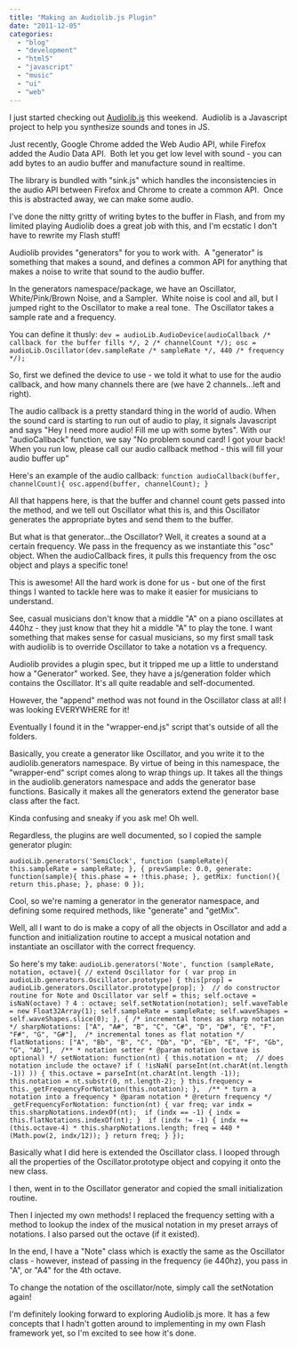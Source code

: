 ```yaml
---
title: "Making an Audiolib.js Plugin"
date: "2011-12-05"
categories:
  - "blog"
  - "development"
  - "html5"
  - "javascript"
  - "music"
  - "ui"
  - "web"
---
```


I just started checking out [Audiolib.js](https://github.com/jussi-kalliokoski/audiolib.js/) this weekend.  Audiolib is a Javascript project to help you synthesize sounds and tones in JS.

Just recently, Google Chrome added the Web Audio API, while Firefox added the Audio Data API.  Both let you get low level with sound - you can add bytes to an audio buffer and manufacture sound in realtime.

The library is bundled with "sink.js" which handles the inconsistencies in the audio API between Firefox and Chrome to create a common API.  Once this is abstracted away, we can make some audio.

I've done the nitty gritty of writing bytes to the buffer in Flash, and from my limited playing Audiolib does a great job with this, and I'm ecstatic I don't have to rewrite my Flash stuff!

Audiolib provides "generators" for you to work with.  A "generator" is something that makes a sound, and defines a common API for anything that makes a noise to write that sound to the audio buffer.

In the generators namespace/package, we have an Oscillator, White/Pink/Brown Noise, and a Sampler.  White noise is cool and all, but I jumped right to the Oscillator to make a real tone.  The Oscillator takes a sample rate and a frequency.

You can define it thusly: `dev = audioLib.AudioDevice(audioCallback /* callback for the buffer fills */, 2 /* channelCount */); osc = audioLib.Oscillator(dev.sampleRate /* sampleRate */, 440 /* frequency */);`

So, first we defined the device to use - we told it what to use for the audio callback, and how many channels there are (we have 2 channels...left and right).

The audio callback is a pretty standard thing in the world of audio. When the sound card is starting to run out of audio to play, it signals Javascript and says "Hey I need more audio! Fill me up with some bytes". With our "audioCallback" function, we say "No problem sound card! I got your back! When you run low, please call our audio callback method - this will fill your audio buffer up"

Here's an example of the audio callback: `function audioCallback(buffer, channelCount){ osc.append(buffer, channelCount); }`

All that happens here, is that the buffer and channel count gets passed into the method, and we tell out Oscillator what this is, and this Oscillator generates the appropriate bytes and send them to the buffer.

But what is that generator...the Oscillator? Well, it creates a sound at a certain frequency. We pass in the frequency as we instantiate this "osc" object. When the audioCallback fires, it pulls this frequency from the osc object and plays a specific tone!

This is awesome! All the hard work is done for us - but one of the first things I wanted to tackle here was to make it easier for musicians to understand.

See, casual musicians don't know that a middle "A" on a piano oscillates at 440hz - they just know that they hit a middle "A" to play the tone. I want something that makes sense for casual musicians, so my first small task with audiolib is to override Oscillator to take a notation vs a frequency.

Audiolib provides a plugin spec, but it tripped me up a little to understand how a "Generator" worked. See, they have a js/generation folder which contains the Oscillator. It's all quite readable and self-documented.

However, the "append" method was not found in the Oscillator class at all! I was looking EVERYWHERE for it!

Eventually I found it in the "wrapper-end.js" script that's outside of all the folders.

Basically, you create a generator like Oscillator, and you write it to the audiolib.generators namespace. By virtue of being in this namespace, the "wrapper-end" script comes along to wrap things up. It takes all the things in the audiolib.generators namespace and adds the generator base functions. Basically it makes all the generators extend the generator base class after the fact.

Kinda confusing and sneaky if you ask me! Oh well.

Regardless, the plugins are well documented, so I copied the sample generator plugin:

`audioLib.generators('SemiClock', function (sampleRate){ this.sampleRate = sampleRate; }, { prevSample: 0.0, generate: function(sample){ this.phase = + !this.phase; }, getMix: function(){ return this.phase; }, phase: 0 });`

Cool, so we're naming a generator in the generator namespace, and defining some required methods, like "generate" and "getMix".

Well, all I want to do is make a copy of all the objects in Oscillator and add a function and initialization routine to accept a musical notation and instantiate an oscillator with the correct frequency.

So here's my take: `audioLib.generators('Note', function (sampleRate, notation, octave){ // extend Oscillator for ( var prop in audioLib.generators.Oscillator.prototype) { this[prop] = audioLib.generators.Oscillator.prototype[prop]; }  // do constructor routine for Note and Oscillator var self = this; self.octave = isNaN(octave) ? 4 : octave; self.setNotation(notation); self.waveTable = new Float32Array(1); self.sampleRate = sampleRate; self.waveShapes = self.waveShapes.slice(0); }, { /* incremental tones as sharp notation */ sharpNotations: ["A", "A#", "B", "C", "C#", "D", "D#", "E", "F", "F#", "G", "G#"],  /* incremental tones as flat notation */ flatNotations: ["A", "Bb", "B", "C", "Db", "D", "Eb", "E", "F", "Gb", "G", "Ab"],  /** * notation setter * @param notation (octave is optional) */ setNotation: function(nt) { this.notation = nt;  // does notation include the octave? if ( !isNaN( parseInt(nt.charAt(nt.length -1)) )) { this.octave = parseInt(nt.charAt(nt.length -1)); this.notation = nt.substr(0, nt.length-2); } this.frequency = this._getFrequencyForNotation(this.notation); },  /** * turn a notation into a frequency * @param notation * @return frequency */ _getFrequencyForNotation: function(nt) { var freq; var indx = this.sharpNotations.indexOf(nt);  if (indx == -1) { indx = this.flatNotations.indexOf(nt); }  if (indx != -1) { indx += (this.octave-4) * this.sharpNotations.length; freq = 440 * (Math.pow(2, indx/12)); } return freq; } });  `

Basically what I did here is extended the Oscillator class. I looped through all the properties of the Oscillator.prototype object and copying it onto the new class.

I then, went in to the Oscillator generator and copied the small initialization routine.

Then I injected my own methods! I replaced the frequency setting with a method to lookup the index of the musical notation in my preset arrays of notations. I also parsed out the octave (if it existed).

In the end, I have a "Note" class which is exactly the same as the Oscillator class - however, instead of passing in the frequency (ie 440hz), you pass in "A", or "A4" for the 4th octave.

To change the notation of the oscillator/note, simply call the setNotation again!

I'm definitely looking forward to exploring Audiolib.js more. It has a few concepts that I hadn't gotten around to implementing in my own Flash framework yet, so I'm excited to see how it's done.
